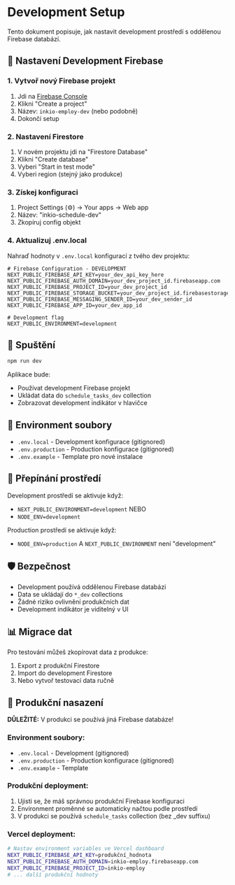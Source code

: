 # Development Setup

Tento dokument popisuje, jak nastavit development prostředí s oddělenou Firebase databází.

## 🔧 Nastavení Development Firebase

### 1. Vytvoř nový Firebase projekt
1. Jdi na [Firebase Console](https://console.firebase.google.com/)
2. Klikni "Create a project"
3. Název: `inkio-employ-dev` (nebo podobně)
4. Dokončí setup

### 2. Nastavení Firestore
1. V novém projektu jdi na "Firestore Database"
2. Klikni "Create database"
3. Vyberi "Start in test mode"
4. Vyberi region (stejný jako produkce)

### 3. Získej konfiguraci
1. Project Settings (⚙️) → Your apps → Web app
2. Název: "inkio-schedule-dev"
3. Zkopíruj config objekt

### 4. Aktualizuj .env.local
Nahraď hodnoty v `.env.local` konfigurací z tvého dev projektu:

```env
# Firebase Configuration - DEVELOPMENT
NEXT_PUBLIC_FIREBASE_API_KEY=your_dev_api_key_here
NEXT_PUBLIC_FIREBASE_AUTH_DOMAIN=your_dev_project_id.firebaseapp.com
NEXT_PUBLIC_FIREBASE_PROJECT_ID=your_dev_project_id
NEXT_PUBLIC_FIREBASE_STORAGE_BUCKET=your_dev_project_id.firebasestorage.app
NEXT_PUBLIC_FIREBASE_MESSAGING_SENDER_ID=your_dev_sender_id
NEXT_PUBLIC_FIREBASE_APP_ID=your_dev_app_id

# Development flag
NEXT_PUBLIC_ENVIRONMENT=development
```

## 🚀 Spuštění

```bash
npm run dev
```

Aplikace bude:
- Používat development Firebase projekt
- Ukládat data do `schedule_tasks_dev` collection
- Zobrazovat development indikátor v hlavičce

## 📁 Environment soubory

- `.env.local` - Development konfigurace (gitignored)
- `.env.production` - Production konfigurace (gitignored)
- `.env.example` - Template pro nové instalace

## 🔄 Přepínání prostředí

Development prostředí se aktivuje když:
- `NEXT_PUBLIC_ENVIRONMENT=development` NEBO
- `NODE_ENV=development`

Production prostředí se aktivuje když:
- `NODE_ENV=production` A `NEXT_PUBLIC_ENVIRONMENT` není "development"

## 🛡️ Bezpečnost

- Development používá oddělenou Firebase databázi
- Data se ukládají do `*_dev` collections
- Žádné riziko ovlivnění produkčních dat
- Development indikátor je viditelný v UI

## 📊 Migrace dat

Pro testování můžeš zkopírovat data z produkce:
1. Export z produkční Firestore
2. Import do development Firestore
3. Nebo vytvoř testovací data ručně

## 🚀 Produkční nasazení

**DŮLEŽITÉ:** V produkci se používá jiná Firebase databáze!

### Environment soubory:
- `.env.local` - Development (gitignored)
- `.env.production` - Production konfigurace (gitignored)
- `.env.example` - Template

### Produkční deployment:
1. Ujisti se, že máš správnou produkční Firebase konfiguraci
2. Environment proměnné se automaticky načtou podle prostředí
3. V produkci se používá `schedule_tasks` collection (bez _dev suffixu)

### Vercel deployment:
```bash
# Nastav environment variables ve Vercel dashboard
NEXT_PUBLIC_FIREBASE_API_KEY=produkční_hodnota
NEXT_PUBLIC_FIREBASE_AUTH_DOMAIN=inkio-employ.firebaseapp.com
NEXT_PUBLIC_FIREBASE_PROJECT_ID=inkio-employ
# ... další produkční hodnoty
```
